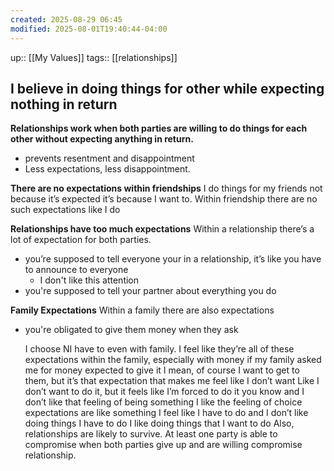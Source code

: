 ```yaml
---
created: 2025-08-29 06:45
modified: 2025-08-01T19:40:44-04:00
---
```

up:: [[My Values]]
tags:: [[relationships]]
## I believe in doing things for other while expecting nothing in return

<!--
Define the behaviors that align with this value. These actions will guide you back, when you fall off track. Be sure to include the “why” behind each. -->


**Relationships work when both parties are willing to do things for each other without expecting anything in return.**
- prevents resentment and disappointment
- Less expectations, less disappointment.

**There are no expectations within  friendships**
I do things for my friends not because it’s expected it’s because I want to. 
Within friendship there are no such expectations like I do

**Relationships have too much expectations**
Within a relationship there’s a lot of expectation for both parties. 
- you’re supposed to tell everyone your in a relationship, it’s like you have to announce to everyone
	- I don't like this attention
- you're supposed to tell your partner about everything you do

**Family Expectations**
Within a family there are also expectations
- you're obligated to give them money when they ask
	
	I choose NI have to even with family. I feel like they’re all of these expectations within the family, especially with money if my family asked me for money expected to give it I mean, of course I want to get to them, but it’s that expectation that makes me feel like I don’t want Like I don’t want to do it, but it feels like I’m forced to do it you know and I don’t like that feeling of being something I like the feeling of choice expectations are like something I feel like I have to do and I don’t like doing things I have to do I like doing things that I want to do
Also, relationships are likely to survive. At least one party is able to compromise when both parties give up and are willing compromise relationship. 
